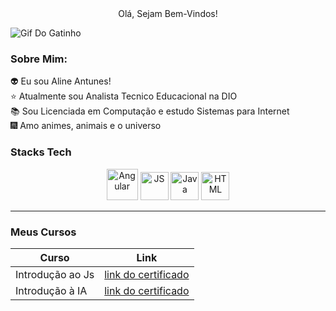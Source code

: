 <div align="center"> Olá, Sejam Bem-Vindos!
</div>

![Gif Do Gatinho](https://i.pinimg.com/originals/cd/f3/0b/cdf30b78e8754b1499f2de9d5a63a8fb.gif)


### Sobre Mim:

👽 Eu sou Aline Antunes! <br>
⭐ Atualmente sou Analista Tecnico Educacional na DIO <br>
📚 Sou Licenciada em Computação e estudo Sistemas para Internet<br>
🎆 Amo animes, animais e o universo


### Stacks Tech 

<div align="center">
<img height="50" width="50" alt="Angular" src="https://cdn.jsdelivr.net/gh/devicons/devicon@latest/icons/angular/angular-original.svg"/>
<img height="45" width="45" width="50" alt="JS" src="https://cdn.jsdelivr.net/gh/devicons/devicon@latest/icons/javascript/javascript-original.svg"/> 
<img height="45" width="45" alt="Java"src="https://cdn.jsdelivr.net/gh/devicons/devicon@latest/icons/java/java-original-wordmark.svg"/>
<img height="45" width="45" alt="HTML" src="https://cdn.jsdelivr.net/gh/devicons/devicon@latest/icons/html5/html5-original.svg"/>         

</div>

----------
### Meus Cursos 

| Curso | Link |
| ----- | -----|
|Introdução ao Js | [link do certificado](https://hermes.digitalinnovation.one/certificates/7E1AC420.pdf?_gl=1*do3ppl*_ga*NTA3NDkyNTg0LjE2OTk1NTg0MDg.*_ga_7GXMH3CQ72*MTcwNzIzNTg5NC4yOS4xLjE3MDcyMzU5NjMuNTIuMC4w)|
|Introdução à IA | [link do certificado](https://hermes.digitalinnovation.one/certificates/6BF0A9DB.pdf?_gl=1*10hu6t7*_ga*NTA3NDkyNTg0LjE2OTk1NTg0MDg.*_ga_7GXMH3CQ72*MTcwNzIzNTg5NC4yOS4xLjE3MDcyMzYwMjkuNjAuMC4w)|




<!--
**allineantunnes/allineantunnes** is a ✨ _special_ ✨ repository because its `README.md` (this file) appears on your GitHub profile.

Here are some ideas to get you started:

- 🔭 I’m currently working on ...
- 🌱 I’m currently learning ...
- 👯 I’m looking to collaborate on ...
- 🤔 I’m looking for help with ...
- 💬 Ask me about ...
- 📫 How to reach me: ...
- 😄 Pronouns: ...
- ⚡ Fun fact: ...
-->

<!--

https://media1.tenor.com/m/bCfpwMjfAi0AAAAC/cat-typing.gif


-->